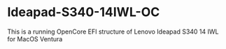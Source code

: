 # Ideapad-S340-14IWL-OC
This is a running OpenCore EFI structure of Lenovo Ideapad S340 14 IWL for MacOS Ventura
